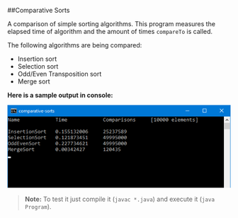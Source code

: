 ##Comparative Sorts

A comparison of simple sorting algorithms. This program measures the elapsed time of algorithm and the amount of times `compareTo` is called.

The following algorithms are being compared:

* Insertion sort
* Selection sort
* Odd/Even Transposition sort
* Merge sort

**Here is a sample output in console:**

![sample console output](assets/sampleOutput.png)

> **Note:** To test it just compile it (`javac *.java`) and execute it (`java Program`).
